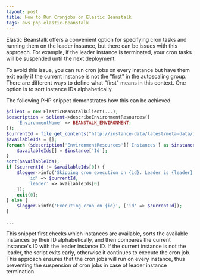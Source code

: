 ```yaml
---
layout: post
title: How to Run Cronjobs on Elastic Beanstalk
tags: aws php elastic-beanstalk
---
```


Elastic Beanstalk offers a convenient option for specifying cron tasks and running them on the leader instance, but there can be issues with this approach. For example, if the leader instance is terminated, your cron tasks will be suspended until the next deployment.

To avoid this issue, you can run cron jobs on every instance but have them exit early if the current instance is not the "first" in the autoscaling group. There are different ways to define what "first" means in this context. One option is to sort instance IDs alphabetically.

The following PHP snippet demonstrates how this can be achieved:

```php
$client = new ElasticBeanstalkClient(...);
$description = $client->describeEnvironmentResources([
    'EnvironmentName' => BEANSTALK_ENVIRONMENT;
]);
$currentId = file_get_contents("http://instance-data/latest/meta-data/instance-id");
$availableIds = [];
foreach ($description['EnvironmentResources']['Instances'] as $instance) {
    $availableIds[] = $instance['Id'];
}
sort($availableIds);
if ($currentId != $availableIds[0]) {
    $logger->info('Skipping cron execution on {id}. Leader is {leader}', [
        'id' => $currentId,
        'leader' => availableIds[0]
    ]);
    exit(0);
} else {
    $logger->info('Executing cron on {id}', ['id' => $currentId]);
}

...

```

This snippet first checks which instances are available, sorts the available instances by their ID alphabetically, and then compares the current instance's ID with the leader instance ID. If the current instance is not the leader, the script exits early, otherwise it continues to execute the cron job. This approach ensures that the cron jobs will run on every instance, thus preventing the suspension of cron jobs in case of leader instance termination.
